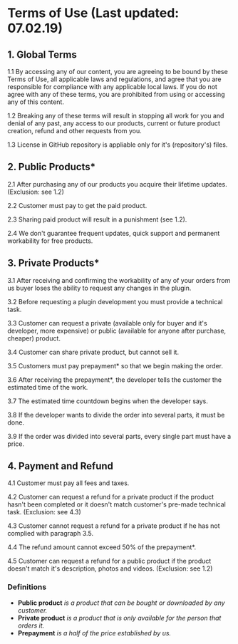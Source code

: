 # Terms of Use (Last updated: 07.02.19)

## 1. Global Terms

1.1 By accessing any of our content, you are agreeing to be bound by these Terms of Use, all applicable laws and regulations, and agree that you are responsible for compliance with any applicable local laws. If you do not agree with any of these terms, you are prohibited from using or accessing any of this content.

1.2 Breaking any of these terms will result in stopping all work for you and denial of any past, any access to our products, current or future product creation, refund and other requests from you.

1.3 License in GitHub repository is appliable only for it's (repository's) files.

## 2. Public Products*

2.1 After purchasing any of our products you acquire their lifetime updates. (Exclusion: see 1.2)

2.2 Customer must pay to get the paid product.

2.3 Sharing paid product will result in a punishment (see 1.2).

2.4 We don't guarantee frequent updates, quick support and permanent workability for free products.

## 3. Private Products*

3.1 After receiving and confirming the workability of any of your orders from us buyer loses the ability to request any changes in the plugin.

3.2 Before requesting a plugin development you must provide a technical task.

3.3 Customer can request a private (available only for buyer and it's developer, more expensive) or public (available for anyone after purchase, cheaper) product.

3.4 Customer can share private product, but cannot sell it.

3.5 Customers must pay prepayment* so that we begin making the order.

3.6 After receiving the prepayment*, the developer tells the customer the estimated time of the work.

3.7 The estimated time countdown begins when the developer says.

3.8 If the developer wants to divide the order into several parts, it must be done.

3.9 If the order was divided into several parts, every single part must have a price.

## 4. Payment and Refund

4.1 Customer must pay all fees and taxes.

4.2 Customer can request a refund for a private product if the product hasn't been completed or it doesn't match customer's pre-made technical task. (Exclusion: see 4.3)

4.3 Customer cannot request a refund for a private product if he has not complied with paragraph 3.5.

4.4 The refund amount cannot exceed 50% of the prepayment*.

4.5 Customer can request a refund for a public product if the product doesn't match it's description, photos and videos. (Exclusion: see 1.2)

### Definitions

* **Public product** *is a product that can be bought or downloaded by any customer.*
* **Private product** *is a product that is only available for the person that orders it.*
* **Prepayment** *is a half of the price established by us.*
